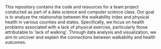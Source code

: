 This repository contains the code and resources for a team project conducted as part of a data science and computer science class. Our goal is to analyze the relationship between the walkability index and physical health in various counties and states. Specifically, we focus on health problems associated with a lack of physical exercise, particularly those attributable to 'lack of walking'. Through data analysis and visualization, we aim to uncover and explain the connections between walkability and health outcomes.

